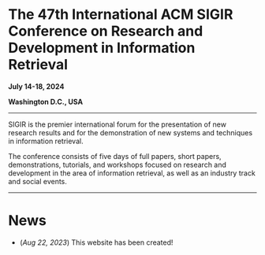 # The 47th International ACM SIGIR Conference on Research and Development in Information Retrieval

**July 14-18, 2024**

**Washington D.C., USA**

---

SIGIR is the premier international forum for the presentation of new research results and for the demonstration of new systems and techniques in information retrieval.

The conference consists of five days of full papers, short papers, demonstrations, tutorials, and workshops focused on research and development in the area of information retrieval, as well as an industry track and social events.

---

# News
- (_Aug 22, 2023_) This website has been created! 
